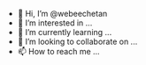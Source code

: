 - 👋 Hi, I’m @webeechetan
- 👀 I’m interested in ...
- 🌱 I’m currently learning ...
- 💞️ I’m looking to collaborate on ...
- 📫 How to reach me ...

<!---
webeechetan/webeechetan is a ✨ special ✨ repository because its `README.md` (this file) appears on your GitHub profile.
You can click the Preview link to take a look at your changes.
--->
